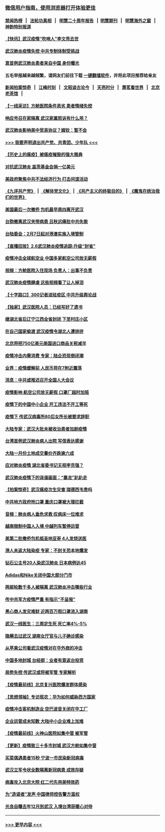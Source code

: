 ### [微信用户指南，使用浏览器打开体验更佳](https://github.com/gfw-breaker/banned-news1/blob/master/indexes/wechat-guide.md?t=0)
#### [禁闻热榜](热点新闻.md?t=0)  &nbsp;&nbsp;|&nbsp;&nbsp; [法轮功真相](https://github.com/gfw-breaker/truth/blob/master/README.md?t=0) &nbsp;&nbsp;|&nbsp;&nbsp; [明慧二十周年报告](https://github.com/gfw-breaker/mh-reports/blob/master/README.md?t=0) &nbsp;&nbsp;|&nbsp;&nbsp;[明慧期刊](https://github.com/gfw-breaker/mh-qikan) &nbsp;&nbsp;|&nbsp;&nbsp; [明慧海外之窗](https://github.com/gfw-breaker/mh-news/blob/master/README.md?t=0) &nbsp;&nbsp;|&nbsp;&nbsp; [神韵特别报道](https://github.com/gfw-breaker/mh-news/blob/master/shenyun.md?t=0)
#### [【快讯】武汉疫情“吹哨人”李文亮去世](../pages/nsc413/n11849459.md?t=02070222) 
#### [武汉肺炎疫情失控 中共专制体制受挑战](../pages/nsc413/n11849457.md?t=02070222) 
#### [意首例武汉肺炎患者来自中国 身份曝光](../pages/nsc413/n11849454.md?t=02070222) 
#### 五毛举报越来越频繁，请网友们前往下载 [一键翻墙软件](https://github.com/gfw-breaker/ssr-accounts)，并将此项目推荐给亲友
#### [新闻拍案惊奇](https://github.com/gfw-breaker/banned-news1/blob/master/pages/link4.md) &nbsp;&nbsp;|&nbsp;&nbsp; [江峰时刻](https://github.com/gfw-breaker/banned-news1/blob/master/pages/link4.md) &nbsp;&nbsp;|&nbsp;&nbsp; [文昭谈古论今](https://github.com/gfw-breaker/banned-news1/blob/master/pages/link4.md) &nbsp;&nbsp;|&nbsp;&nbsp; [天亮时分](https://github.com/gfw-breaker/banned-news1/blob/master/pages/link4.md) &nbsp;&nbsp;|&nbsp;&nbsp; [萧茗看世界](https://github.com/gfw-breaker/banned-news1/blob/master/pages/link4.md) &nbsp;&nbsp;|&nbsp;&nbsp; [北京老茶馆](https://github.com/gfw-breaker/banned-news1/blob/master/pages/link4.md) &nbsp;&nbsp;|&nbsp;&nbsp; 
#### [【一线采访】方舱医院条件恶劣 患者情绪失控](../pages/nsc413/n11848910.md?t=02070222) 
#### [响应号召在家隔离 武汉家属怒诉有什么用？](../pages/nsc413/n11849412.md?t=02070222) 
#### [武汉肺炎影响美中贸易协议？姆钦：暂不会](../pages/nsc413/n11849497.md?t=02070222) 
#### [>>> 我要声明退出共产党、共青团、少年队 <<<](https://github.com/begood0513/goodnews/blob/master/quit/letter.md) 
#### [【历史上的瘟疫】被瘟疫摧毁的强大雅典](../pages/nsc413/n11849036.md?t=02070222) 
#### [对抗武汉肺炎 盖茨基金会捐一亿美元](../pages/nsc413/n11848953.md?t=02070222) 
#### [美政府聚焦中共不法经济行为 打击间谍活动](../pages/nsc413/n11849322.md?t=02070222) 
#### [《九评共产党》](https://github.com/begood0513/9ping.md/blob/master/README.md) &nbsp;|&nbsp; [《解体党文化》](../../../../jtdwh.md/blob/master/README.md)  &nbsp;|&nbsp; [《共产主义的终极目的》](../../../../gczydzjmd.md/blob/master/README.md) &nbsp;|&nbsp; [《魔鬼在统治我们的世界》](../../../../mgztzwmdsj.md/blob/master/README.md) 
#### [美国最后一次撤侨 包机最早周四离开武汉](../pages/nsc413/n11849395.md?t=02070222) 
#### [台胞撤离武汉夹带病患 吕秋远痛批中共失能](../pages/nsc413/n11849153.md?t=02070222) 
#### [台陆委会：2月7日起对港澳实施入境管制](../pages/nsc413/n11848681.md?t=02070222) 
#### [【直播回放】2.6武汉肺炎疫情追踪:升级“封省”](../pages/nsc413/n11848948.md?t=02070222) 
#### [疫情冲击全球航空业 中国多家航空公司放无薪假](../pages/nsc413/n11849188.md?t=02070222) 
#### [视频：方舱医院入住现场 负责人：出事不负责](../pages/nsc413/n11845312.md?t=02070222) 
#### [武汉肺炎疫情肆虐 这些视频看了让人掉泪](../pages/nsc413/n11848904.md?t=02070222) 
#### [【十字路口】300记者进驻疫区 中共升级舆论战](../pages/nsc413/n11847578.md?t=02070222) 
#### [【独家】武汉医院人员：已经写好了遗书](../pages/nsc413/n11848942.md?t=02070222) 
#### [继湖北省后辽宁江西全省封闭 下至村庄小区](../pages/nsc413/n11848814.md?t=02070222) 
#### [在自己国家偷渡 武汉疫情令湖北人遭排挤](../pages/nsc413/n11848737.md?t=02070222) 
#### [北京将把750亿美元美国进口商品关税减半](../pages/nsc413/n11848896.md?t=02070222) 
#### [疫情冲击内需消费 专家：陆企恐现倒闭潮](../pages/nsc413/n11849265.md?t=02070222) 
#### [业界：疫情缓解前 人民币将在7附近震荡](../pages/nsc413/n11848445.md?t=02070222) 
#### [消息：中共或推迟召开全国人大会议](../pages/nsc413/n11848698.md?t=02070222) 
#### [疫情影响 航空公司放无薪假 口罩厂超时加班](../pages/nsc413/n11848173.md?t=02070222) 
#### [疫情下的中国中小企业 开工违法不开工等死](../pages/nsc413/n11848520.md?t=02070222) 
#### [疫情下 传武汉病毒所80后女所长被要求辞职](../pages/nsc413/n11842494.md?t=02070222) 
#### [大陆专家：武汉大批未被收治患者加剧疫情](../pages/nsc413/n11848163.md?t=02070222) 
#### [台湾首例武汉肺炎病人出院 写信表达感谢](../pages/nsc413/n11848408.md?t=02070222) 
#### [大陆一月份土地成交量价齐跌逾六成](../pages/nsc413/n11847770.md?t=02070222) 
#### [应对肺炎疫情 湖北省委书记无视李克强？](../pages/nsc413/n11848018.md?t=02070222) 
#### [武汉肺炎疫情下的诙谐画面：“暴龙”趴趴走](../pages/nsc413/n11848057.md?t=02070222) 
#### [【拍案惊奇】武汉瘟疫次生灾害 瑞德西韦贵吗](../pages/nsc413/n11847587.md?t=02070222) 
#### [中共地方政府抢口罩 重庆口罩被大理拦截](../pages/nsc413/n11848150.md?t=02070222) 
#### [音频：肺炎病人垂危求救 叹病床一位难求](../pages/nsc413/n11847883.md?t=02070222) 
#### [越南限制中国人入境 中越列车暂停运营](../pages/nsc413/n11847844.md?t=02070222) 
#### [美第二批撤侨包机抵圣地亚哥 4人发烧送医](../pages/nsc413/n11847923.md?t=02070222) 
#### [港人未返大陆染疫 专家：不封关恐本地爆发](../pages/nsc413/n11848021.md?t=02070222) 
#### [钻石公主号20人染武汉肺炎 日本病例达45](../pages/nsc413/n11847823.md?t=02070222) 
#### [Adidas和Nike关闭中国大部分门市](../pages/nsc413/n11847720.md?t=02070222) 
#### [两邮轮数千多人被隔离 武汉肺炎冲击哪些行业](../pages/nsc413/n11847456.md?t=02070222) 
#### [传中共军方疫情严重 有指示“不呈报”](../pages/nsc413/n11847828.md?t=02070222) 
#### [黑心商人发灾难财 近两百万假口罩流入湖南](../pages/nsc413/n11847794.md?t=02070222) 
#### [武汉一线医生：三周定生死 死亡率4%-5%](../pages/nsc413/n11847780.md?t=02070222) 
#### [隐瞒去过武汉 湖南女厅官与儿子确诊感染](../pages/nsc413/n11847669.md?t=02070222) 
#### [从苹果公司看武汉疫情对在华外商的冲击](../pages/nsc413/n11847586.md?t=02070222) 
#### [中国多地封城 台经部：业者有意返台投资](../pages/nsc413/n11847732.md?t=02070222) 
#### [局势失控 传武汉或将被军管 专家解析](../pages/nsc413/n11847458.md?t=02070222) 
#### [【疫情最前线】北京复兴医院爆发群体感染](../pages/nsc413/n11847626.md?t=02070222) 
#### [【思想领袖】专访班农：华为如何威胁西方国家](../pages/nsc413/n11847306.md?t=02070222) 
#### [疫情冲击客机制造业 空巴波音关闭在华工厂](../pages/nsc413/n11847550.md?t=02070222) 
#### [企业运营成未知数 大陆中小企业难上加难](../pages/nsc413/n11847477.md?t=02070222) 
#### [【疫情最前线】火神山医院如集中营 被军管](../pages/nsc413/n11847524.md?t=02070222) 
#### [【更新】疫情致三十多市封城 武汉方舱如集中营](../pages/nsc413/n11801312.md?t=02070222) 
#### [买菜偶遇患者15秒 宁波一市民染新冠病毒](../pages/nsc413/n11847294.md?t=02070222) 
#### [武汉立军令状全数隔离新冠病患 成效存疑](../pages/nsc413/n11847328.md?t=02070222) 
#### [病毒攻入北京大院 红二代先用美特效药](../pages/nsc413/n11847427.md?t=02070222) 
#### [为“造谣者”发声 中国律师控告警方滥权](../pages/nsc413/n11847326.md?t=02070222) 
#### [光良自曝去年12月到武汉 入境台湾获暖心对待](../pages/nsc413/n11847243.md?t=02070222) 

----
#### [ >>> 更早内容 <<< ](../indexes/nsc413-earlier.md)

